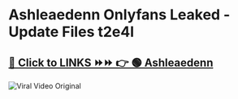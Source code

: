 
 # Ashleaedenn Onlyfans Leaked - Update Files t2e4l

## <h2><a href="https://clipsfans.com/Ashleaedenn&ref=git">🔗 Click to LINKS ⏩⏩ 👉 🟢 Ashleaedenn </a></h2>

<a href="https://clipsfans.com/Ashleaedenn&ref=git" rel="nofollow" data-target="animated-image.originalLink"><img src="https://i.ibb.co.com/xMMVF88/686577567.gif" alt="Viral Video Original" style="max-width: 100%; display: inline-block;" data-target="animated-image.originalImage"></a>


